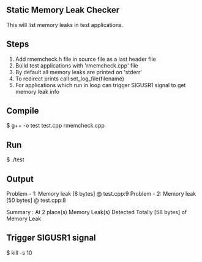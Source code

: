 Static Memory Leak Checker
--------------------------
This will list memory leaks in test applications.

Steps
-----
1. Add rmemcheck.h file in source file as a last header file
2. Build test applications with 'rmemcheck.cpp' file
3. By default all memory leaks are printed on 'stderr' 
4. To redirect prints call set_log_file(filename)
5. For applications which run in loop can trigger SIGUSR1 signal to get memory leak info

Compile
-------
$ g++ -o test test.cpp rmemcheck.cpp

Run
---
$ ./test

Output
------
Problem - 1: Memory leak [8 bytes] @ test.cpp:9
Problem - 2: Memory leak [50 bytes] @ test.cpp:8

Summary : 
        At 2 place(s) Memory Leak(s) Detected
        Totally [58 bytes] of Memory Leak


Trigger SIGUSR1 signal
----------------------
$ kill -s 10 <pid>
